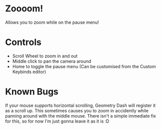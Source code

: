 # Zoooom!

Allows you to zoom while on the pause menu!

# Controls

- Scroll Wheel to zoom in and out
- Middle click to pan the camera around
- Home to toggle the pause menu (Can be customised from the Custom Keybinds editor)

# Known Bugs

If your mouse supports horizontal scrolling, Geometry Dash will register it as a scroll up.
This sometimes causes you to zoom in accidently while panning around with the middle mouse.
There isn't a simple immediate fix for this, so for now I'm just gonna leave it as it is :D